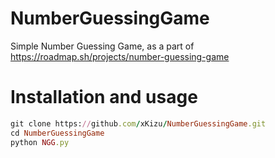 # NumberGuessingGame

Simple Number Guessing Game, as a part of https://roadmap.sh/projects/number-guessing-game

# Installation and usage

```ruby
git clone https://github.com/xKizu/NumberGuessingGame.git
cd NumberGuessingGame
python NGG.py
```
